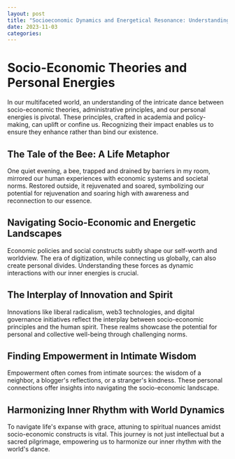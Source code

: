 ```yaml
---
layout: post
title: "Socioeconomic Dynamics and Energetical Resonance: Understanding and Navigating Our Individual Journey"
date: 2023-11-03
categories:
---
```


# Socio-Economic Theories and Personal Energies

In our multifaceted world, an understanding of the intricate dance between socio-economic theories, administrative principles, and our personal energies is pivotal. These principles, crafted in academia and policy-making, can uplift or confine us. Recognizing their impact enables us to ensure they enhance rather than bind our existence.

## The Tale of the Bee: A Life Metaphor

One quiet evening, a bee, trapped and drained by barriers in my room, mirrored our human experiences with economic systems and societal norms. Restored outside, it rejuvenated and soared, symbolizing our potential for rejuvenation and soaring high with awareness and reconnection to our essence.

## Navigating Socio-Economic and Energetic Landscapes

Economic policies and social constructs subtly shape our self-worth and worldview. The era of digitization, while connecting us globally, can also create personal divides. Understanding these forces as dynamic interactions with our inner energies is crucial.

## The Interplay of Innovation and Spirit

Innovations like liberal radicalism, web3 technologies, and digital governance initiatives reflect the interplay between socio-economic principles and the human spirit. These realms showcase the potential for personal and collective well-being through challenging norms.

## Finding Empowerment in Intimate Wisdom

Empowerment often comes from intimate sources: the wisdom of a neighbor, a blogger's reflections, or a stranger's kindness. These personal connections offer insights into navigating the socio-economic landscape.

## Harmonizing Inner Rhythm with World Dynamics

To navigate life's expanse with grace, attuning to spiritual nuances amidst socio-economic constructs is vital. This journey is not just intellectual but a sacred pilgrimage, empowering us to harmonize our inner rhythm with the world's dance.
